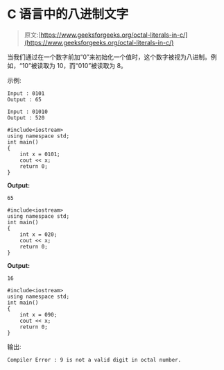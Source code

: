 # C 语言中的八进制文字

> 原文:[https://www.geeksforgeeks.org/octal-literals-in-c/](https://www.geeksforgeeks.org/octal-literals-in-c/)

当我们通过在一个数字前加“0”来初始化一个值时，这个数字被视为八进制。例如，“10”被读取为 10，而“010”被读取为 8。

示例:

```
Input : 0101
Output : 65

Input : 01010
Output : 520

```

```
#include<iostream>
using namespace std;
int main()
{  
    int x = 0101; 
    cout << x; 
    return 0;
}
```

**Output:**

```
65

```

```
#include<iostream>
using namespace std;
int main()
{  
    int x = 020; 
    cout << x; 
    return 0;
}
```

**Output:**

```
16

```

```
#include<iostream>
using namespace std;
int main()
{  
    int x = 090; 
    cout << x; 
    return 0;
}
```

输出:

```
Compiler Error : 9 is not a valid digit in octal number.

```